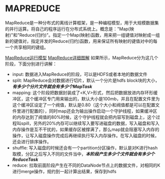 # MAPREDUCE

 MapReduce是一种分布式的离线计算框架，是一种编程模型，用于大规模数据集的并行运算。将自己的程序运行在分布式系统上。概念是："Map(映射)"和"Reduce(归约)"。指定一个Map(映射)函数，用来把一组键值对映射成一组新的键值对，指定并发的Reduce(归约)函数，用来保证所有映射的键值对中的每一个共享相同的键组。
 
 [MapReduce运行模型](../pictures/mapreduce.jpg)
 [MapReduce详细图解](../pictures/mapreduce1.jpg)
 如果所示，MapReduce分为这几个阶段，下面分别进行讲解：<br>
 - input: 数据进入MapReduce的阶段，可以是HDFS或者本地的数据文件
 - split: MapReduce会对数据进行切片，默认一个分片是hdfs block块的大小，_**有多少个分片文件就会有多少个MapTask**_
 - mapping: 这个阶段把数据封装成了<K,V>形式，然后把数据放进内存环形缓冲区，这个缓冲区专门用来输出的，默认大小是100mb，并且在配置文件里为这个缓冲区设定了一个阀值，默认是0.80（这个大小和阀值都是可以在配置文件里进行配置的），同时map还会为输出操作启动一个守护线程，如果缓冲区的内存达到了阀值的80%时候，这个守护线程就会把内容写到磁盘上，这个过程叫spill，另外的20%内存可以继续写入要写进磁盘的数据，写入磁盘和写入内存操作是互不干扰的，如果缓存区被撑满了，那么map就会阻塞写入内存的操作，让写入磁盘操作完成后再继续执行写入内存操作。在写入磁盘的时候，还会进行排序操作。
 - shuffle: 写入磁盘的时候还会有一个partition分区操作，默认是对K进行hash取模，分区之后写入不同的文件当中，_**本阶段产生多少个文件就会有多少个ReduceTask**_
 - reduce: 拉取前面阶段产生在不同的DataNode节点上的数据文件，对相同的K进行merge操作，规约到一起计算出结果，保存到hdfs<br>
